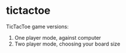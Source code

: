 # tictactoe

TicTacToe game versions:<br>
1) One player mode, against computer<br>
2) Two player mode, choosing your board size
